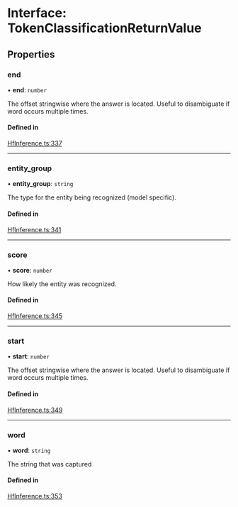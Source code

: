 # Interface: TokenClassificationReturnValue

## Properties

### end

• **end**: `number`

The offset stringwise where the answer is located. Useful to disambiguate if word occurs multiple times.

#### Defined in

[HfInference.ts:337](https://github.com/huggingface/huggingface.js/blob/main/packages/inference/src/HfInference.ts#L337)

___

### entity\_group

• **entity\_group**: `string`

The type for the entity being recognized (model specific).

#### Defined in

[HfInference.ts:341](https://github.com/huggingface/huggingface.js/blob/main/packages/inference/src/HfInference.ts#L341)

___

### score

• **score**: `number`

How likely the entity was recognized.

#### Defined in

[HfInference.ts:345](https://github.com/huggingface/huggingface.js/blob/main/packages/inference/src/HfInference.ts#L345)

___

### start

• **start**: `number`

The offset stringwise where the answer is located. Useful to disambiguate if word occurs multiple times.

#### Defined in

[HfInference.ts:349](https://github.com/huggingface/huggingface.js/blob/main/packages/inference/src/HfInference.ts#L349)

___

### word

• **word**: `string`

The string that was captured

#### Defined in

[HfInference.ts:353](https://github.com/huggingface/huggingface.js/blob/main/packages/inference/src/HfInference.ts#L353)
